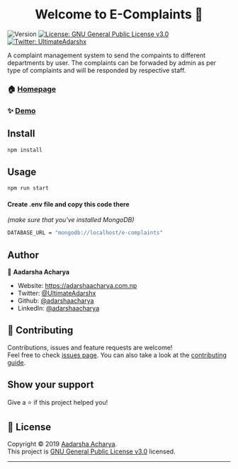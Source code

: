 <h1 align="center">Welcome to E-Complaints 👋</h1>
<p>
  <img alt="Version" src="https://img.shields.io/badge/version-1.0.0-blue.svg?cacheSeconds=2592000" />
  <a href="https://github.com/adarshaacharya/E-Complaints/blob/master/LICENSE" target="_blank">
    <img alt="License: GNU General Public License v3.0" src="https://img.shields.io/badge/License-GNU General Public License v3.0-yellow.svg" />
  </a>
  <a href="https://twitter.com/UltimateAdarshx" target="_blank">
    <img alt="Twitter: UltimateAdarshx" src="https://img.shields.io/twitter/follow/UltimateAdarshx.svg?style=social" />
  </a>
</p>

A complaint management system to send the compaints to different departments by user. The complaints can be forwaded by admin as per type of complaints and will be responded by respective staff.

### 🏠 [Homepage](src/app.js)

### ✨ [Demo](http://e-complaints.herokuapp.com)

## Install

```sh
npm install
```

## Usage

```sh
npm run start
```

#### Create .env file and copy this code there

_(make sure that you've installed MongoDB)_

```sh
DATABASE_URL = "mongodb://localhost/e-complaints"
```

## Author

👤 **Aadarsha Acharya**

- Website: https://adarshaacharya.com.np
- Twitter: [@UltimateAdarshx](https://twitter.com/UltimateAdarshx)
- Github: [@adarshaacharya](https://github.com/adarshaacharya)
- LinkedIn: [@adarshaacharya](https://linkedin.com/in/adarshaacharya)

## 🤝 Contributing

Contributions, issues and feature requests are welcome!<br />Feel free to check [issues page](https://github.com/adarshaacharya/E-Complaints/issues). You can also take a look at the [contributing guide](https://github.com/adarshaacharya/E-Complaints/pulls).

## Show your support

Give a ⭐️ if this project helped you!

## 📝 License

Copyright © 2019 [Aadarsha Acharya](https://github.com/adarshaacharya).<br />
This project is [GNU General Public License v3.0](https://github.com/adarshaacharya/E-Complaints/blob/master/LICENSE) licensed.

---
